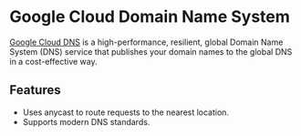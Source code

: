 # Google Cloud Domain Name System

[Google Cloud DNS](https://cloud.google.com/dns/overview) is a high-performance, resilient, global Domain Name System (DNS) service that publishes your domain names to the global DNS in a cost-effective way.

## Features

* Uses anycast to route requests to the nearest location.
* Supports modern DNS standards.
